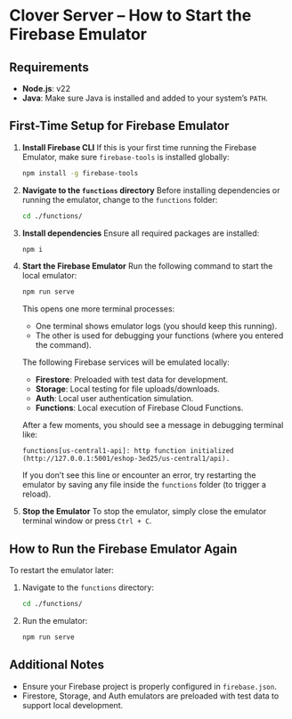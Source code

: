 # Clover Server – How to Start the Firebase Emulator

## Requirements

* **Node.js**: v22 
* **Java**: Make sure Java is installed and added to your system’s `PATH`.


## First-Time Setup for Firebase Emulator

1. **Install Firebase CLI**
   If this is your first time running the Firebase Emulator, make sure `firebase-tools` is installed globally:

   ```bash
   npm install -g firebase-tools
   ```

2. **Navigate to the `functions` directory**
   Before installing dependencies or running the emulator, change to the `functions` folder:

   ```bash
   cd ./functions/
   ```

3. **Install dependencies**
   Ensure all required packages are installed:

   ```bash
   npm i
   ```

4. **Start the Firebase Emulator**
   Run the following command to start the local emulator:

   ```bash
   npm run serve
   ```
   This opens one more terminal processes:
   - One terminal shows emulator logs (you should keep this running).
   - The other is used for debugging your functions (where you entered the command).

   The following Firebase services will be emulated locally:

   * **Firestore**: Preloaded with test data for development.
   * **Storage**: Local testing for file uploads/downloads.
   * **Auth**: Local user authentication simulation.
   * **Functions**: Local execution of Firebase Cloud Functions.

   After a few moments, you should see a message in debugging terminal like:

   ```
   functions[us-central1-api]: http function initialized (http://127.0.0.1:5001/eshop-3ed25/us-central1/api).
   ```

   If you don’t see this line or encounter an error, try restarting the emulator by saving any file inside the `functions` folder (to trigger a reload).

5. **Stop the Emulator**
   To stop the emulator, simply close the emulator terminal window or press `Ctrl + C`.


## How to Run the Firebase Emulator Again

To restart the emulator later:

1. Navigate to the `functions` directory:

   ```bash
   cd ./functions/
   ```

2. Run the emulator:

   ```bash
   npm run serve
   ```

## Additional Notes

* Ensure your Firebase project is properly configured in `firebase.json`.
* Firestore, Storage, and Auth emulators are preloaded with test data to support local development.